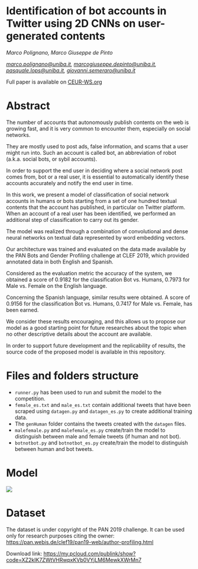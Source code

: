# Identification of bot accounts in Twitter using 2D CNNs on user-generated contents

*Marco Polignano, Marco Giuseppe de Pinto* 

*marco.polignano@uniba.it, marcogiuseppe.depinto@uniba.it, pasquale.lops@uniba.it, giovanni.semeraro@uniba.it*

Full paper is available on [CEUR-WS.org](http://ceur-ws.org/Vol-2380/paper_95.pdf)

# Abstract

The number of accounts that autonomously publish contents on the web is growing fast, and it is very common to encounter them, especially on social networks. 

They are mostly used to post ads, false information, and scams that a user might run into. Such an account is called bot, an abbreviation of robot (a.k.a. social bots, or sybil accounts). 

In order to support the end user in deciding where a social network post comes from, bot or a real user, it is essential to automatically identify these accounts accurately and notify the end user in time. 

In this work, we present a model of classification of social network accounts in humans or bots starting from a set of one hundred textual contents that the account has published, in particular on Twitter platform. When an account of a real user has been identified, we performed an additional step of classification to carry out its gender. 

The model was realized through a combination of convolutional and dense neural networks on textual data represented by word embedding vectors. 

Our architecture was trained and evaluated on the data made available by the PAN Bots and Gender Profiling challenge at CLEF 2019, which provided annotated data in both English and Spanish. 

Considered as the evaluation metric the accuracy of the system, we obtained a score of 0.9182 for the classification Bot vs. Humans, 0.7973 for Male vs. Female on the English language. 

Concerning the Spanish language, similar results were obtained. A score of 0.9156 for the classification Bot vs. Humans, 0.7417 for Male vs. Female, has been earned. 

We consider these results encouraging, and this allows us to propose our model as a good starting point for future researches about the topic when no other descriptive details about the account are available. 

In order to support future development and the replicability of results, the source code of the proposed model is available in this repository.

# Files and folders structure

- `runner.py` has been used to run and submit the model to the competition.
- `female_es.txt` and `male_es.txt` contain additional tweets that have been scraped using `datagen.py` and `datagen_es.py` to create additional training data.
- The `genHuman` folder contains the tweets created with the `datagen` files.
- `malefemale.py` and `malefemale_es.py` create/train the model to distinguish between male and female tweets (if human and not bot).
- `botnotbot.py` and `botnotbot_es.py` create/train the model to distinguish between human and bot tweets.

# Model

![](https://github.com/marcopoli/Identification-of-Twitter-bots-using-CNN/blob/master/pictures/model_n.png)

# Dataset

The dataset is under copyright of the PAN 2019 challenge. 
It can be used only for research purposes citing the owner: https://pan.webis.de/clef19/pan19-web/author-profiling.html

Download link: https://my.pcloud.com/publink/show?code=XZ2kIK7ZWtVHRwpxKVb0VYjLM6MewkXWrMn7
